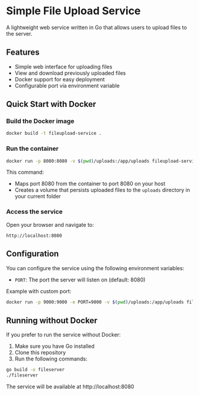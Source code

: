# Simple File Upload Service

A lightweight web service written in Go that allows users to upload files to the server.

## Features

- Simple web interface for uploading files
- View and download previously uploaded files
- Docker support for easy deployment
- Configurable port via environment variable

## Quick Start with Docker

### Build the Docker image

```bash
docker build -t fileupload-service .
```

### Run the container

```bash
docker run -p 8080:8080 -v $(pwd)/uploads:/app/uploads fileupload-service
```

This command:
- Maps port 8080 from the container to port 8080 on your host
- Creates a volume that persists uploaded files to the `uploads` directory in your current folder

### Access the service

Open your browser and navigate to:
```
http://localhost:8080
```

## Configuration

You can configure the service using the following environment variables:

- `PORT`: The port the server will listen on (default: 8080)

Example with custom port:
```bash
docker run -p 9000:9000 -e PORT=9000 -v $(pwd)/uploads:/app/uploads fileupload-service
```

## Running without Docker

If you prefer to run the service without Docker:

1. Make sure you have Go installed
2. Clone this repository
3. Run the following commands:

```bash
go build -o fileserver
./fileserver
```

The service will be available at http://localhost:8080
